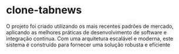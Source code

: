 # clone-tabnews

O projeto foi criado utilizando os mais recentes padrões de mercado, aplicando as melhores práticas de desenvolvimento de software e integração contínua. Com uma arquitetura escalável e moderna, este sistema é construído para fornecer uma solução robusta e eficiente
